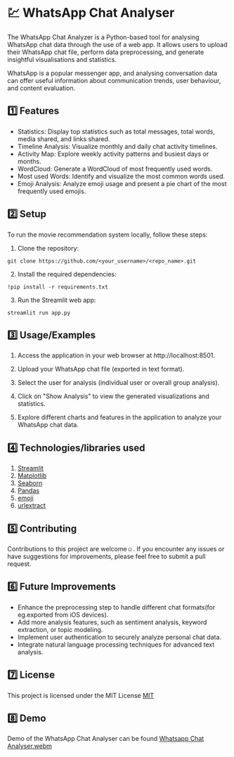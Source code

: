# 💹 WhatsApp Chat Analyser

The WhatsApp Chat Analyzer is a Python-based tool for analysing WhatsApp chat data through the use of a web app. It allows users to upload their WhatsApp chat file, perform data preprocessing, and generate insightful visualisations and statistics.

WhatsApp is a popular messenger app, and analysing conversation data can offer useful information about communication trends, user behaviour, and content evaluation.
## 1️⃣ Features

- Statistics: Display top statistics such as total messages, total words, media shared, and links shared.
- Timeline Analysis: Visualize monthly and daily chat activity timelines.
- Activity Map: Explore weekly activity patterns and busiest days or months.
- WordCloud: Generate a WordCloud of most frequently used words.
- Most used Words: Identify and visualize the most common words used.
- Emoji Analysis: Analyze emoji usage and present a pie chart of the most frequently used emojis.
## 2️⃣ Setup

To run the movie recommendation system locally, follow these steps:

1. Clone the repository:

`git clone https://github.com/<your_username>/<repo_name>.git`

2. Install the required dependencies:

`!pip install -r requirements.txt`

3. Run the Streamlit web app:

`streamlit run app.py`
## 3️⃣ Usage/Examples

1. Access the application in your web browser at http://localhost:8501.

2. Upload your WhatsApp chat file (exported in text format).

3. Select the user for analysis (individual user or overall group analysis).

4. Click on "Show Analysis" to view the generated visualizations and statistics.

5. Explore different charts and features in the application to analyze your WhatsApp chat data.


## 4️⃣ Technologies/libraries used

1. [Streamlit](https://streamlit.io/)
2. [Matplotlib](https://matplotlib.org/)
3. [Seaborn](https://seaborn.pydata.org/)
5. [Pandas](https://pandas.pydata.org/)
6. [emoji](https://pypi.org/project/emoji/)
7. [urlextract](https://pypi.org/project/urlextract/)

## 5️⃣ Contributing

Contributions to this project are welcome☺. If you encounter any issues or have suggestions for improvements, please feel free to submit a pull request.


## 6️⃣ Future Improvements

- Enhance the preprocessing step to handle different chat formats(for eg.exported from iOS devices).
- Add more analysis features, such as sentiment analysis, keyword extraction, or topic modeling.
- Implement user authentication to securely analyze personal chat data.
- Integrate natural language processing techniques for advanced text analysis.
## 7️⃣ License

This project is licensed under the MIT License [MIT](https://choosealicense.com/licenses/mit/)

## 8️⃣ Demo

Demo of the WhatsApp Chat Analyser can be found [Whatsapp Chat Analyser.webm](https://github.com/manash-jyoti/WhatsApp-Chat-Analyser/assets/90838725/642847c8-fd67-456a-b4fa-13a0b322d7fa)

